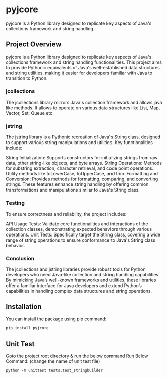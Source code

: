 # pyjcore
pyjcore is a Python library designed to replicate key aspects of Java's collections framework and string handling.

## Project Overview
pyjcore is a Python library designed to replicate key aspects of Java's collections framework and string handling functionalities.
This project aims to provide Pythonic equivalents of Java's well-established data structures and string utilities, making it easier for developers familiar with Java to transition to Python.

### jcollections
The jcollections library mirrors Java's collection framework and allows java like methods.
It allows to operate on various data structures  like List, Map, Vector, Set, Queue etc.



### jstring
The jstring library is a Pythonic recreation of Java's String class, designed to support various string manipulations and utilities.
Key functionalities include:

String Initialization: Supports constructors for initializing strings from raw data, other string-like objects, and byte arrays.
String Operations:
Methods for substring extraction, character retrieval, and code point operations.
Utility methods like toLowerCase, toUpperCase, and trim.
Formatting and Conversion: Provides methods for formatting, comparing, and converting strings.
These features enhance string handling by offering common transformations and manipulations similar to Java's String class.

### Testing
To ensure correctness and reliability, the project includes:

API Usage Tests: Validate core functionalities and interactions of the collection classes, demonstrating expected behaviors through various operations.
Unit Tests: Specifically target the String class, covering a wide range of string operations to ensure conformance to Java's String class behavior.

### Conclusion
The jcollections and jstring libraries provide robust tools for Python developers who need Java-like collection and string handling capabilities. By mimicking Java’s well-known frameworks and utilities, these libraries offer a familiar interface for Java developers and extend Python’s capabilities in handling complex data structures and string operations.

## Installation

You can install the package using pip command:

```bash
pip install pyjcore
```

## Unit Test
Goto the project root directory & run the below command
Run Below Command: (change the name of unit test file)
```
python -m unittest tests.test_stringbuilder
```

